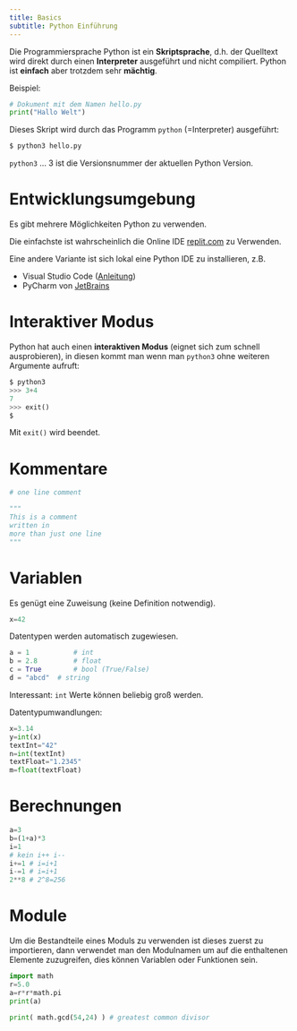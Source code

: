 ```yaml
---
title: Basics
subtitle: Python Einführung
---
```


Die Programmiersprache Python ist ein **Skriptsprache**, d.h. der Quelltext wird direkt durch einen **Interpreter** ausgeführt und nicht compiliert. Python ist **einfach** aber trotzdem sehr **mächtig**.

Beispiel:

```python
# Dokument mit dem Namen hello.py
print("Hallo Welt")
```

Dieses Skript wird durch das Programm `python` (=Interpreter) ausgeführt:

```bash
$ python3 hello.py
```

`python3` ... 3 ist die Versionsnummer der aktuellen Python Version.



# Entwicklungsumgebung

Es gibt mehrere Möglichkeiten Python zu verwenden.

Die einfachste ist wahrscheinlich die Online IDE [replit.com](https://replit.com/) zu Verwenden.

Eine andere Variante ist sich lokal eine Python IDE zu installieren, z.B.

- Visual Studio Code ([Anleitung](https://code.visualstudio.com/docs/python/python-tutorial))
- PyCharm von [JetBrains](https://www.jetbrains.com)



# Interaktiver Modus

Python hat auch einen **interaktiven Modus** (eignet sich zum schnell ausprobieren), in diesen kommt man wenn man `python3` ohne weiteren Argumente aufruft:



```python
$ python3
>>> 3+4
7
>>> exit()
$
```

Mit `exit()` wird beendet.



# Kommentare

```python
# one line comment

"""
This is a comment
written in 
more than just one line
"""
```



# Variablen

Es genügt eine Zuweisung (keine Definition notwendig).

```python
x=42
```

Datentypen werden automatisch zugewiesen.

```python
a = 1    		# int
b = 2.8  		# float
c = True 		# bool (True/False)
d = "abcd" 	# string
```

Interessant: `int` Werte können beliebig groß werden.

Datentypumwandlungen:

```python
x=3.14
y=int(x)
textInt="42"
n=int(textInt)
textFloat="1.2345"
m=float(textFloat)
```



# Berechnungen

```python
a=3
b=(1+a)*3
i=1
# kein i++ i--
i+=1 # i=i+1
i-=1 # i=i+1
2**8 # 2^8=256
```



# Module

Um die Bestandteile eines Moduls zu verwenden ist dieses zuerst zu importieren, dann verwendet man den Modulnamen um auf die enthaltenen Elemente zuzugreifen, dies können Variablen oder Funktionen sein.

```python
import math
r=5.0
a=r*r*math.pi
print(a)

print( math.gcd(54,24) ) # greatest common divisor
```

